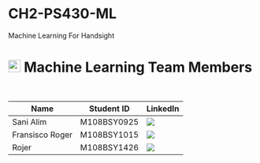 # CH2-PS430-ML
Machine Learning For Handsight

# <img src="https://i.ibb.co/4pF0gkf/logoa.png" type='image' alt="Logo" width="25"> Machine Learning Team Members

<br>

| Name                       | Student ID  | LinkedIn                |
| -------------------------- | ----------  | ------------------- |
| Sani Alim                  | M108BSY0925 | <a href="https://www.linkedin.com/in/sani-alim-a262a1221/"><img src="https://img.shields.io/badge/LinkedIn-0077B5?style=for-the-badge&logo=linkedin&logoColor=white" /></a>    |
| Fransisco Roger            | M108BSY1015 | <a href="https://www.linkedin.com/in/fransisco-roger-476020195/"><img src="https://img.shields.io/badge/LinkedIn-0077B5?style=for-the-badge&logo=linkedin&logoColor=white" /></a>    |
| Rojer                      | M108BSY1426 | <a href="https://www.linkedin.com/in/rojer-2a915a296/"><img src="https://img.shields.io/badge/LinkedIn-0077B5?style=for-the-badge&logo=linkedin&logoColor=white" /></a>    |


<br>
